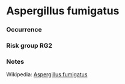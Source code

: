 <!-- TITLE: Aspergillus fumigatus  -->

# Aspergillus fumigatus
### Occurrence

### Risk group RG2

### Notes

Wikipedia: [Aspergillus fumigatus](https://en.wikipedia.org/wiki/Aspergillus_fumigatus)
